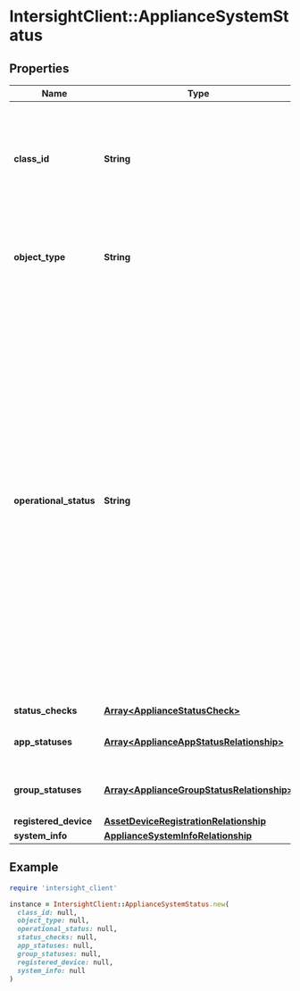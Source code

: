 # IntersightClient::ApplianceSystemStatus

## Properties

| Name | Type | Description | Notes |
| ---- | ---- | ----------- | ----- |
| **class_id** | **String** | The fully-qualified name of the instantiated, concrete type. This property is used as a discriminator to identify the type of the payload when marshaling and unmarshaling data. | [default to &#39;appliance.SystemStatus&#39;] |
| **object_type** | **String** | The fully-qualified name of the instantiated, concrete type. The value should be the same as the &#39;ClassId&#39; property. | [default to &#39;appliance.SystemStatus&#39;] |
| **operational_status** | **String** | Operational status of the Intersight Appliance. Operational status is based on the result of the status checks. If result of any check is Critical, then its value is Impaired. Otherwise, if result of any check is Warning, then its value is AttentionNeeded. If all checks are OK, then its value is Operational. * &#x60;Unknown&#x60; - Operational status of the Intersight Appliance entity is Unknown. * &#x60;Operational&#x60; - Operational status of the Intersight Appliance entity is Operational. * &#x60;Impaired&#x60; - Operational status of the Intersight Appliance entity is Impaired. * &#x60;AttentionNeeded&#x60; - Operational status of the Intersight Appliance entity is AttentionNeeded. | [optional][readonly][default to &#39;Unknown&#39;] |
| **status_checks** | [**Array&lt;ApplianceStatusCheck&gt;**](ApplianceStatusCheck.md) |  | [optional] |
| **app_statuses** | [**Array&lt;ApplianceAppStatusRelationship&gt;**](ApplianceAppStatusRelationship.md) | An array of relationships to applianceAppStatus resources. | [optional][readonly] |
| **group_statuses** | [**Array&lt;ApplianceGroupStatusRelationship&gt;**](ApplianceGroupStatusRelationship.md) | An array of relationships to applianceGroupStatus resources. | [optional][readonly] |
| **registered_device** | [**AssetDeviceRegistrationRelationship**](AssetDeviceRegistrationRelationship.md) |  | [optional] |
| **system_info** | [**ApplianceSystemInfoRelationship**](ApplianceSystemInfoRelationship.md) |  | [optional] |

## Example

```ruby
require 'intersight_client'

instance = IntersightClient::ApplianceSystemStatus.new(
  class_id: null,
  object_type: null,
  operational_status: null,
  status_checks: null,
  app_statuses: null,
  group_statuses: null,
  registered_device: null,
  system_info: null
)
```

